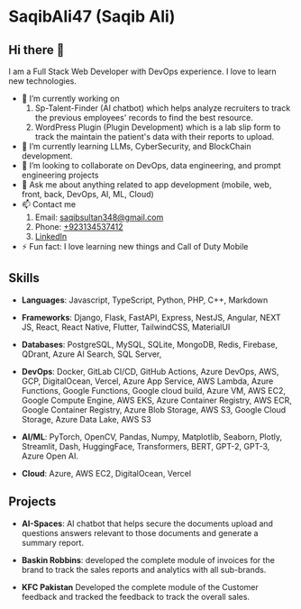 # SaqibAli47 (Saqib Ali)

## Hi there 👋

I am a Full Stack Web Developer with DevOps experience. I love to learn new technologies.

- 🔭 I’m currently working on
    1. Sp-Talent-Finder (AI chatbot) which helps analyze recruiters to track the previous employees' records to find the best resource.
    1. WordPress Plugin (Plugin Development) which is a lab slip form to track the maintain the patient's data with their reports to upload.
- 🌱 I’m currently learning LLMs, CyberSecurity, and BlockChain development.
- 👯 I’m looking to collaborate on DevOps, data engineering, and prompt engineering projects
- 💬 Ask me about anything related to app development (mobile, web, front, back, DevOps, AI, ML, Cloud)
- 📫 Contact me
    1. Email: [saqibsultan348@gmail.com](mailto:saqibsultan348@gmail.com)
    1. Phone: [+923134537412](tel:+923134537412)
    1. [LinkedIn](https://www.linkedin.com/in/saqib-ali-a856761aa/)
- ⚡ Fun fact: I love learning new things and Call of Duty Mobile

## Skills

- **Languages**: Javascript, TypeScript, Python, PHP, C++, Markdown

- **Frameworks**: Django, Flask, FastAPI, Express, NestJS, Angular, NEXT JS, React, React Native, Flutter, TailwindCSS, MaterialUI

- **Databases**: PostgreSQL, MySQL, SQLite, MongoDB, Redis, Firebase, QDrant, Azure AI Search, SQL Server,

- **DevOps**: Docker, GitLab CI/CD, GitHub Actions, Azure DevOps, AWS, GCP, DigitalOcean, Vercel, Azure App Service, AWS Lambda, Azure Functions, Google Functions, Google cloud build, Azure VM, AWS EC2, Google Compute Engine, AWS EKS, Azure Container Registry, AWS ECR, Google Container Registry, Azure Blob Storage, AWS S3, Google Cloud Storage, Azure Data Lake, AWS S3

- **AI/ML**: PyTorch, OpenCV, Pandas, Numpy, Matplotlib, Seaborn, Plotly, Streamlit, Dash, HuggingFace, Transformers, BERT, GPT-2, GPT-3, Azure Open AI.

- **Cloud**: Azure, AWS EC2, DigitalOcean, Vercel

## Projects

- **AI-Spaces**: AI chatbot that helps secure the documents upload and questions answers relevant to those documents and generate a summary report.

- **Baskin Robbins**: developed the complete module of invoices for the brand to track the sales reports and analytics with all sub-brands.
- **KFC Pakistan** Developed the complete module of the Customer feedback and tracked the feedback to track the overall sales.
<!--
**SaqibAli47/SaqibAli47** is a ✨ _special_ ✨ repository because its `README.md` (this file) appears on your GitHub profile.

Here are some ideas to get you started:

- 🔭 I’m currently working on ...
- 🌱 I’m currently learning ...
- 👯 I’m looking to collaborate on ...
- 🤔 I’m looking for help with ...
- 💬 Ask me about ...
- 📫 How to reach me: ...
- 😄 Pronouns: ...
- ⚡ Fun fact: ...
-->
